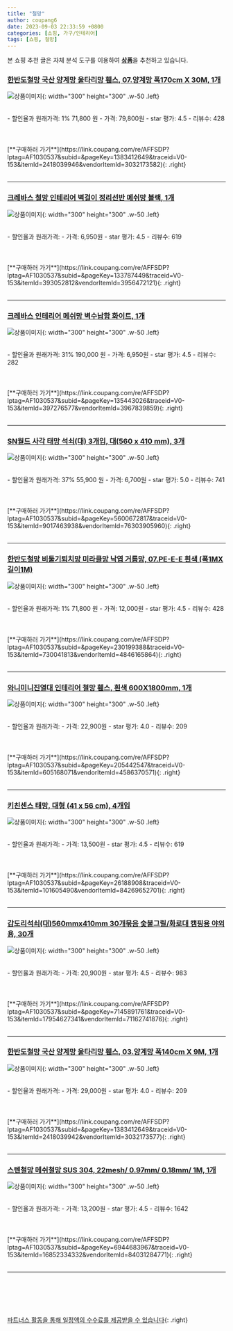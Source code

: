 ```yaml
---
title: "철망"
author: coupang6
date: 2023-09-03 22:33:59 +0800
categories: [쇼핑, 가구/인테리어]
tags: [쇼핑, 철망]
---
```


본 쇼핑 추천 글은 자체 분석 도구를 이용하여 [**상품**](https://link.coupang.com/a/bao1ui)을 추천하고 있습니다.

### [한반도철망 국산 양계망 울타리망 휀스, 07.양계망 폭170cm X 30M, 1개](https://link.coupang.com/re/AFFSDP?lptag=AF1030537&subid=&pageKey=1383412649&traceid=V0-153&itemId=2418039946&vendorItemId=3032173582)

![상품이미지](https://thumbnail9.coupangcdn.com/thumbnails/remote/230x230ex/image/vendor_inventory/c8c0/3e665ad6e93b41251b69bf02df441c82d9a17b3b55a36a07d81bec5ae952.jpg){: width="300" height="300" .w-50 .left}


<br>
- 할인율과 원래가격: 1%  71,800   원
- 가격: 79,800원
- star 평가: 4.5
- 리뷰수: 428
<br>
<br>
<br>
<br>
[**구매하러 가기**](https://link.coupang.com/re/AFFSDP?lptag=AF1030537&subid=&pageKey=1383412649&traceid=V0-153&itemId=2418039946&vendorItemId=3032173582){: .right}
<br>
<br>

---

### [크레바스 철망 인테리어 벽걸이 정리선반 메쉬망 블랙, 1개](https://link.coupang.com/re/AFFSDP?lptag=AF1030537&subid=&pageKey=133787449&traceid=V0-153&itemId=393052812&vendorItemId=3956472121)

![상품이미지](https://thumbnail8.coupangcdn.com/thumbnails/remote/230x230ex/image/product/image/vendoritem/2018/12/18/3956472121/618a10c7-54b0-4e13-833d-bccd033766f9.jpg){: width="300" height="300" .w-50 .left}


<br>
- 할인율과 원래가격: 
- 가격: 6,950원
- star 평가: 4.5
- 리뷰수: 619
<br>
<br>
<br>
<br>
[**구매하러 가기**](https://link.coupang.com/re/AFFSDP?lptag=AF1030537&subid=&pageKey=133787449&traceid=V0-153&itemId=393052812&vendorItemId=3956472121){: .right}
<br>
<br>

---

### [크레바스 인테리어 메쉬망 벽수납함 화이트, 1개](https://link.coupang.com/re/AFFSDP?lptag=AF1030537&subid=&pageKey=135443026&traceid=V0-153&itemId=397276577&vendorItemId=3967839859)

![상품이미지](https://thumbnail10.coupangcdn.com/thumbnails/remote/230x230ex/image/retail/images/2018/09/06/16/1/08c499c5-9022-4f9b-af82-02629c0508cf.jpg){: width="300" height="300" .w-50 .left}


<br>
- 할인율과 원래가격: 31%  190,000   원
- 가격: 6,950원
- star 평가: 4.5
- 리뷰수: 282
<br>
<br>
<br>
<br>
[**구매하러 가기**](https://link.coupang.com/re/AFFSDP?lptag=AF1030537&subid=&pageKey=135443026&traceid=V0-153&itemId=397276577&vendorItemId=3967839859){: .right}
<br>
<br>

---

### [SN월드 사각 태망 석쇠(대) 3개입, 대(560 x 410 mm), 3개](https://link.coupang.com/re/AFFSDP?lptag=AF1030537&subid=&pageKey=5600672817&traceid=V0-153&itemId=9017463938&vendorItemId=76303905960)

![상품이미지](https://thumbnail8.coupangcdn.com/thumbnails/remote/230x230ex/image/retail/images/3412199018125761-656f8ea4-6d02-48da-930a-aaf22b39378a.jpg){: width="300" height="300" .w-50 .left}


<br>
- 할인율과 원래가격: 37%  55,900   원
- 가격: 6,700원
- star 평가: 5.0
- 리뷰수: 741
<br>
<br>
<br>
<br>
[**구매하러 가기**](https://link.coupang.com/re/AFFSDP?lptag=AF1030537&subid=&pageKey=5600672817&traceid=V0-153&itemId=9017463938&vendorItemId=76303905960){: .right}
<br>
<br>

---

### [한반도철망 비둘기퇴치망 미라클망 낙엽 거름망, 07.PE-E-E 흰색 (폭1MX길이1M)](https://link.coupang.com/re/AFFSDP?lptag=AF1030537&subid=&pageKey=230199388&traceid=V0-153&itemId=730041813&vendorItemId=4846165864)

![상품이미지](https://thumbnail9.coupangcdn.com/thumbnails/remote/230x230ex/image/vendor_inventory/ae08/d8fe773ee8011299ee428bc41c897047904775e02b3f9df90eb69fb35eb2.jpg){: width="300" height="300" .w-50 .left}


<br>
- 할인율과 원래가격: 1%  71,800   원
- 가격: 12,000원
- star 평가: 4.5
- 리뷰수: 428
<br>
<br>
<br>
<br>
[**구매하러 가기**](https://link.coupang.com/re/AFFSDP?lptag=AF1030537&subid=&pageKey=230199388&traceid=V0-153&itemId=730041813&vendorItemId=4846165864){: .right}
<br>
<br>

---

### [와니미니진열대 인테리어 철망 휀스, 흰색 600X1800mm, 1개](https://link.coupang.com/re/AFFSDP?lptag=AF1030537&subid=&pageKey=205442547&traceid=V0-153&itemId=605168071&vendorItemId=4586370571)

![상품이미지](https://thumbnail6.coupangcdn.com/thumbnails/remote/230x230ex/image/vendor_inventory/a081/06c367e43e23bae1eee5d9c5128da0f4870f7044cf637d294a0a1923b89d.jpg){: width="300" height="300" .w-50 .left}


<br>
- 할인율과 원래가격: 
- 가격: 22,900원
- star 평가: 4.0
- 리뷰수: 209
<br>
<br>
<br>
<br>
[**구매하러 가기**](https://link.coupang.com/re/AFFSDP?lptag=AF1030537&subid=&pageKey=205442547&traceid=V0-153&itemId=605168071&vendorItemId=4586370571){: .right}
<br>
<br>

---

### [키친센스 태망, 대형 (41 x 56 cm), 4개입](https://link.coupang.com/re/AFFSDP?lptag=AF1030537&subid=&pageKey=26188908&traceid=V0-153&itemId=101605490&vendorItemId=84269652701)

![상품이미지](https://thumbnail9.coupangcdn.com/thumbnails/remote/230x230ex/image/vendor_inventory/36f6/0e4ea902ecf1e16d27d5df8508e0154f93b5ecd64ab5dbe2a9df1535eed8.jpg){: width="300" height="300" .w-50 .left}


<br>
- 할인율과 원래가격: 
- 가격: 13,500원
- star 평가: 4.5
- 리뷰수: 619
<br>
<br>
<br>
<br>
[**구매하러 가기**](https://link.coupang.com/re/AFFSDP?lptag=AF1030537&subid=&pageKey=26188908&traceid=V0-153&itemId=101605490&vendorItemId=84269652701){: .right}
<br>
<br>

---

### [갑도리석쇠(대)560mmx410mm 30개묶음 숯불그릴/화로대 캠핑용 야외용, 30개](https://link.coupang.com/re/AFFSDP?lptag=AF1030537&subid=&pageKey=7145891761&traceid=V0-153&itemId=17954627341&vendorItemId=71162741876)

![상품이미지](https://thumbnail8.coupangcdn.com/thumbnails/remote/230x230ex/image/vendor_inventory/4699/20d0eae5c7313b2dc96e3bf82e2536401bfa9bb3d67d4e00f78e8fb6d6dc.jpg){: width="300" height="300" .w-50 .left}


<br>
- 할인율과 원래가격: 
- 가격: 20,900원
- star 평가: 4.5
- 리뷰수: 983
<br>
<br>
<br>
<br>
[**구매하러 가기**](https://link.coupang.com/re/AFFSDP?lptag=AF1030537&subid=&pageKey=7145891761&traceid=V0-153&itemId=17954627341&vendorItemId=71162741876){: .right}
<br>
<br>

---

### [한반도철망 국산 양계망 울타리망 휀스, 03.양계망 폭140cm X 9M, 1개](https://link.coupang.com/re/AFFSDP?lptag=AF1030537&subid=&pageKey=1383412649&traceid=V0-153&itemId=2418039942&vendorItemId=3032173577)

![상품이미지](https://thumbnail8.coupangcdn.com/thumbnails/remote/230x230ex/image/vendor_inventory/1e9f/fd67732ffb83794f001300e7e6dbfdabe67a022b6ec6f9f5cf4d88f73c8d.jpg){: width="300" height="300" .w-50 .left}


<br>
- 할인율과 원래가격: 
- 가격: 29,000원
- star 평가: 4.0
- 리뷰수: 209
<br>
<br>
<br>
<br>
[**구매하러 가기**](https://link.coupang.com/re/AFFSDP?lptag=AF1030537&subid=&pageKey=1383412649&traceid=V0-153&itemId=2418039942&vendorItemId=3032173577){: .right}
<br>
<br>

---

### [스텐철망 메쉬철망 SUS 304, 22mesh/ 0.97mm/ 0.18mm/ 1M, 1개](https://link.coupang.com/re/AFFSDP?lptag=AF1030537&subid=&pageKey=6944683967&traceid=V0-153&itemId=16852334332&vendorItemId=84031284771)

![상품이미지](https://thumbnail8.coupangcdn.com/thumbnails/remote/230x230ex/image/vendor_inventory/f536/26fb24b11079bb5bf47af3597e917bcb8ee5e21f961fcf62221c197773d1.png){: width="300" height="300" .w-50 .left}


<br>
- 할인율과 원래가격: 
- 가격: 13,200원
- star 평가: 4.5
- 리뷰수: 1642
<br>
<br>
<br>
<br>
[**구매하러 가기**](https://link.coupang.com/re/AFFSDP?lptag=AF1030537&subid=&pageKey=6944683967&traceid=V0-153&itemId=16852334332&vendorItemId=84031284771){: .right}
<br>
<br>

---
<br><br><br><br><br> [파트너스 활동을 통해 일정액의 수수료를 제공받을 수 있습니다](https://link.coupang.com/a/bao1ui){: .right}